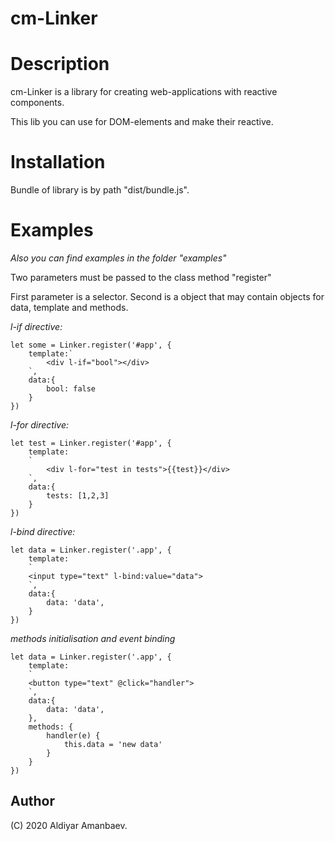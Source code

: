 #  cm-Linker

# Description
cm-Linker is a library for creating web-applications with reactive components.

This lib you can use for DOM-elements and make their reactive.

# Installation

Bundle of library is by path "dist/bundle.js".

# Examples

*Also you can find examples in the folder "examples"*

Two parameters must be passed to the class method "register"

First parameter is a selector. Second is a object that may contain objects for data, template and methods.

*l-if directive:*
```
let some = Linker.register('#app', {
	template:`
		<div l-if="bool"></div>
	`,
	data:{
		bool: false
	}		
})
```

*l-for directive:*
```
let test = Linker.register('#app', {
	template:
	`
		<div l-for="test in tests">{{test}}</div>
	`,
	data:{
		tests: [1,2,3]
	}		
})
```

*l-bind directive:*
```
let data = Linker.register('.app', {
	template:
	`
	<input type="text" l-bind:value="data">
	`,
	data:{
		data: 'data',
	}
})
```

*methods initialisation and event binding*
```
let data = Linker.register('.app', {
	template:
	`
	<button type="text" @click="handler">
	`,
	data:{
		data: 'data',
	},
	methods: {
		handler(e) {
			this.data = 'new data'
		}
	}
})
```

## Author

(C) 2020 Aldiyar Amanbaev.
